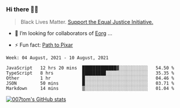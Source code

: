 ### Hi there 👋🏿

<!--
**007tom/007tom** is a ✨ _special_ ✨ repository because its `README.md` (this file) appears on your GitHub profile.

Here are some ideas to get you started:
-->

> Black Lives Matter. [Support the Equal Justice Initiative.](https://support.eji.org/give/153413/#!/donation/checkout)

<!--
- 🔭 I’m currently working on ...
- 🌱 I’m currently learning ...
-->
- 👯 I’m looking for collaborators of [Eorg](https://github.com/zhyd1997/Eorg) ...

<!--
- 🤔 I’m looking for help with ...
- 💬 Ask me about ...
- 📫 How to reach me: ...
- 😄 Pronouns: ...
-->

- ⚡ Fun fact: [Path to Pixar](https://bunnyhobby.github.io/)
<!--
-->

<!--START_SECTION:waka-->
```text
Week: 04 August, 2021 - 10 August, 2021

JavaScript   12 hrs 20 mins  █████████████▓░░░░░░░░░░░   54.50 % 
TypeScript   8 hrs           █████████░░░░░░░░░░░░░░░░   35.35 % 
Other        1 hr            █░░░░░░░░░░░░░░░░░░░░░░░░   04.46 % 
JSON         50 mins         █░░░░░░░░░░░░░░░░░░░░░░░░   03.71 % 
Markdown     14 mins         ▒░░░░░░░░░░░░░░░░░░░░░░░░   01.04 % 
```
<!--END_SECTION:waka-->


[![007tom's GitHub stats](https://github-readme-stats.vercel.app/api?username=007tom&count_private=true&show_icons=true&theme=react)
](https://github.com/anuraghazra/github-readme-stats)
